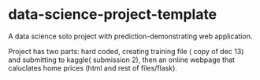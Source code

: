 # data-science-project-template

A data science solo project with prediction-demonstrating web application.

Project has two parts: hard coded, creating training file ( copy of dec 13) and submitting to kaggle( submission 2), then an online webpage that caluclates home prices (html and rest of files/flask). 
